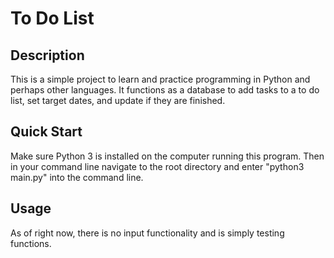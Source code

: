 # To Do List

## Description
This is a simple project to learn and practice programming in Python and perhaps other languages. It functions as a database to add tasks to a to do list, set target dates, and update if they are finished.

## Quick Start
Make sure Python 3 is installed on the computer running this program. Then in your command line navigate to the root directory and enter "python3 main.py" into the command line.

## Usage
As of right now, there is no input functionality and is simply testing functions.
